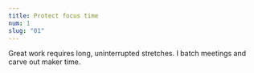 ```yaml
---
title: Protect focus time
num: 1
slug: "01"
---
```

<p>Great work requires long, uninterrupted stretches. I batch meetings and carve out maker time.</p>